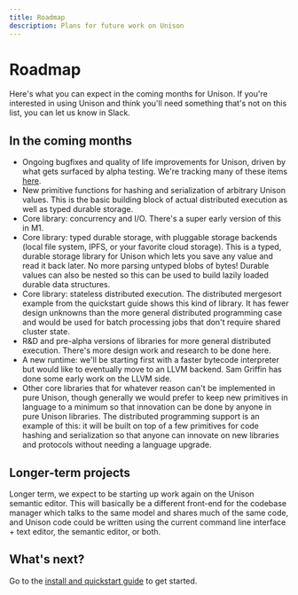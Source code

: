 ```yaml
---
title: Roadmap
description: Plans for future work on Unison
---
```


# Roadmap

Here's what you can expect in the coming months for Unison. If you're interested in using Unison and think you'll need something that's not on this list, you can let us know in Slack.

## In the coming months

* Ongoing bugfixes and quality of life improvements for Unison, driven by what gets surfaced by alpha testing. We're tracking many of these items [here](https://github.com/unisonweb/unison/projects/2).
* New primitive functions for hashing and serialization of arbitrary Unison values. This is the basic building block of actual distributed execution as well as typed durable storage.
* Core library: concurrency and I/O. There's a super early version of this in M1.
* Core library: typed durable storage, with pluggable storage backends (local file system, IPFS, or your favorite cloud storage). This is a typed, durable storage library for Unison which lets you save any value and read it back later. No more parsing untyped blobs of bytes! Durable values can also be nested so this can be used to build lazily loaded durable data structures.
* Core library: stateless distributed execution. The distributed mergesort example from the quickstart guide shows this kind of library. It has fewer design unknowns than the more general distributed programming case and would be used for batch processing jobs that don't require shared cluster state.
* R&D and pre-alpha versions of libraries for more general distributed execution. There's more design work and research to be done here.
* A new runtime: we'll be starting first with a faster bytecode interpreter but would like to eventually move to an LLVM backend. Sam Griffin has done some early work on the LLVM side.
* Other core libraries that for whatever reason can't be implemented in pure Unison, though generally we would prefer to keep new primitives in language to a minimum so that innovation can be done by anyone in pure Unison libraries. The distributed programming support is an example of this: it will be built on top of a few primitives for code hashing and serialization so that anyone can innovate on new libraries and protocols without needing a language upgrade.

## Longer-term projects

Longer term, we expect to be starting up work again on the Unison semantic editor. This will basically be a different front-end for the codebase manager which talks to the same model and shares much of the same code, and Unison code could be written using the current command line interface + text editor, the semantic editor, or both.

## What's next?

Go to the [install and quickstart guide](/docs/quickstart) to get started.
